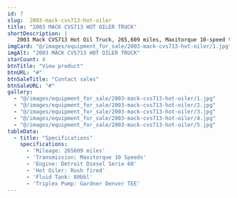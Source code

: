 ```yaml
---
id: 7
slug:  2003-mack-cvs713-hot-oiler
title: "2003 MACK CVS713 HOT OILER TRUCK"
shortDescription: |
   2003 Mack CVS713 Hot Oil Truck, 265,609 miles, Maxitorque 10-speed transmission, Detroit Diesel Series 60 engine, Rush-fired fluid tank with 80-barrel capacity, and Gardner Denver TEE triplex pump.
imgCard: "@/images/equipment_for_sale/2003-mack-cvs713-hot-oiler/1.jpg"
imgAlt: "2003 MACK CVS713 HOT OILER TRUCK"
starCount: 4
btnTitle: "View product"
btnURL: "#"
btnSaleTitle: "Contact sales"
btnSaleURL: "#"
gallery:
  - "@/images/equipment_for_sale/2003-mack-cvs713-hot-oiler/1.jpg"
  - "@/images/equipment_for_sale/2003-mack-cvs713-hot-oiler/2.jpg"
  - "@/images/equipment_for_sale/2003-mack-cvs713-hot-oiler/3.jpg"
  - "@/images/equipment_for_sale/2003-mack-cvs713-hot-oiler/4.jpg"
  - "@/images/equipment_for_sale/2003-mack-cvs713-hot-oiler/5.jpg"
tableData:
  - title: "Specifications"
    specifications:
      - 'Mileage: 265609 miles'
      - 'Transmission: Maxitorque 10 Speeds'
      - 'Engine: Detroit Diesel Serie 60'
      - 'Hot Oiler: Rush fired'
      - 'Fluid Tank: 80bbl'
      - 'Triplex Pump: Gardner Denver TEE'
---
```

